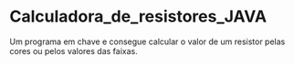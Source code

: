 # Calculadora_de_resistores_JAVA
Um programa em chave e consegue calcular o valor de um resistor pelas cores ou pelos valores das faixas.
